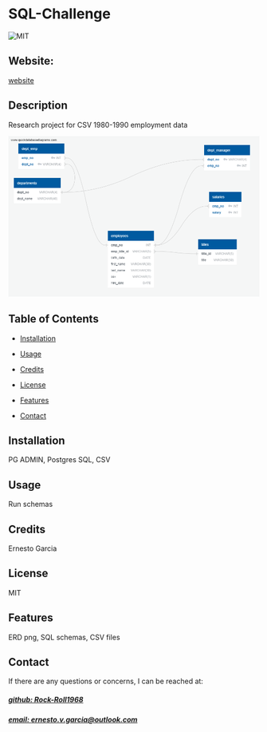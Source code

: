 # SQL-Challenge
![MIT](https://img.shields.io/badge/License-MIT-blue)

## Website: 
[website](https://github.com/Rock-Roll1968/SQL_CHALLENGE.git)

## Description
Research project for CSV 1980-1990 employment data   

![app_image](EmployeeSQL\QuickDBD-export.png)

## Table of Contents
- [Installation](#installation)
- [Usage](#usage)
- [Credits](#credits)
- [License](#license)
- [Features](#features)

- [Contact](#contact)

## Installation
PG ADMIN, Postgres SQL, CSV 

## Usage
Run schemas

## Credits
Ernesto Garcia

## License
MIT

## Features
ERD png, SQL schemas, CSV files



## Contact
If there are any questions or concerns, I can be reached at:
##### [github: Rock-Roll1968](https://github.com/Rock-Roll1968)
##### [email: ernesto.v.garcia@outlook.com](mailto:ernesto.v.garcia@outlook.com)
